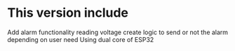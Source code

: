 # This version include
Add alarm functionality reading voltage
create logic to send or not the alarm depending on user need
Using dual core of ESP32


